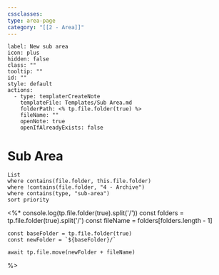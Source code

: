 ```yaml
---
cssclasses: 
type: area-page
category: "[[2 - Area]]"
---
```

```meta-bind-button
label: New sub area
icon: plus
hidden: false
class: ""
tooltip: ""
id: ""
style: default
actions:
  - type: templaterCreateNote
    templateFile: Templates/Sub Area.md
    folderPath: <% tp.file.folder(true) %>
    fileName: ""
    openNote: true
    openIfAlreadyExists: false

```
# Sub Area
```dataview
List
where contains(file.folder, this.file.folder)
where !contains(file.folder, "4 - Archive")
where contains(type, "sub-area")
sort priority
```
<%*
	console.log(tp.file.folder(true).split('/'))
	const folders = tp.file.folder(true).split('/')
	const fileName = folders[folders.length - 1]
  
	const baseFolder = tp.file.folder(true)
	const newFolder = `${baseFolder}/`

	await tp.file.move(newFolder + fileName)
%>